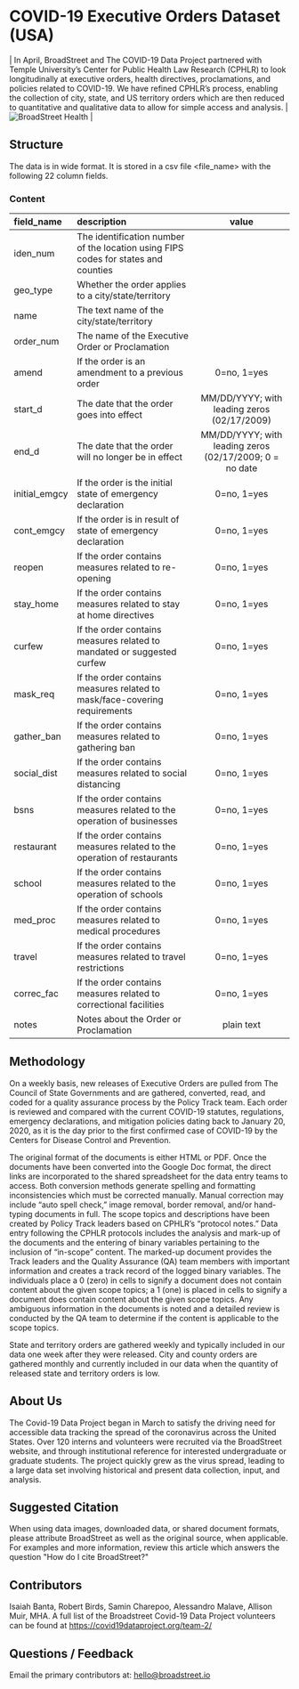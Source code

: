 # COVID-19 Executive Orders Dataset (USA)
  
|  In April, BroadStreet and The COVID-19 Data Project partnered with Temple University’s Center for Public Health Law Research (CPHLR) to look longitudinally at executive orders, health directives, proclamations, and policies related to COVID-19. We have refined CPHLR’s process, enabling the collection of city, state, and US territory  orders which are then reduced to quantitative and qualitative data to allow for simple access and analysis.  |  ![BroadStreet Health](https://github.com/BroadStreet-Health/images/blob/main/covid-dark@2x.png)  |
  
## Structure
The data is in wide format. It is stored in a csv file <file_name> with the following 22 column fields. 
  
### Content
| field_name | description | value |
| :-- | :-- | :--: |
| iden_num | The identification number of the location using FIPS codes for states and counties | |
| geo_type | Whether the order applies to a city/state/territory | |
| name | The text name of the city/state/territory | |
| order_num | The name of the Executive Order or Proclamation | |
| amend | If the order is an amendment to a previous order | 0=no, 1=yes |
| start_d | The date that the order goes into effect | MM/DD/YYYY; with leading zeros (02/17/2009) |
| end_d | The date that the order will no longer be in effect | MM/DD/YYYY; with leading zeros (02/17/2009; 0 = no date |
| initial_emgcy | If the order is the initial state of emergency declaration | 0=no, 1=yes |
| cont_emgcy | If the order is in result of state of emergency declaration | 0=no, 1=yes |
| reopen | If the order contains measures related to re-opening | 0=no, 1=yes |
| stay_home | If the order contains measures related to stay at home directives | 0=no, 1=yes |
| curfew | If the order contains measures related to mandated or suggested curfew | 0=no, 1=yes |
| mask_req | If the order contains measures related to mask/face-covering requirements | 0=no, 1=yes |
| gather_ban | If the order contains measures related to gathering ban | 0=no, 1=yes |
| social_dist | If the order contains measures related to social distancing | 0=no, 1=yes |
| bsns | If the order contains measures related to the operation of businesses | 0=no, 1=yes |
| restaurant | If the order contains measures related to the operation of restaurants | 0=no, 1=yes |
| school | If the order contains measures related to the operation of schools | 0=no, 1=yes |
| med_proc | If the order contains measures related to medical procedures | 0=no, 1=yes |
| travel | If the order contains measures related to travel restrictions | 0=no, 1=yes |
| correc_fac | If the order contains measures related to correctional facilities | 0=no, 1=yes |
| notes | Notes about the Order or Proclamation | plain text |
  
## Methodology
On a weekly basis, new releases of Executive Orders are pulled from The Council of State Governments and are gathered, converted, read, and coded for a quality assurance process by the Policy Track team. Each order is reviewed and compared with the current COVID-19 statutes, regulations, emergency declarations, and mitigation policies dating back to January 20, 2020, as it is the day prior to the first confirmed case of COVID-19 by the Centers for Disease Control and Prevention.  
  
The original format of the documents is either HTML or PDF. Once the documents have been converted into the Google Doc format, the direct links are incorporated to the shared spreadsheet for the data entry teams to access. Both conversion methods generate spelling and formatting inconsistencies which must be corrected manually. Manual correction may include “auto spell check,” image removal, border removal, and/or hand-typing documents in full. The scope topics and descriptions have been created by Policy Track leaders based on CPHLR’s “protocol notes.” Data entry following the CPHLR protocols includes the analysis and mark-up of the documents and the entering of binary variables pertaining to the inclusion of “in-scope” content. The marked-up document provides the Track leaders and the Quality Assurance (QA) team members with important information and creates a track record of the logged binary variables. The individuals place a 0 (zero) in cells to signify a document does not contain content about the given scope topics; a 1 (one) is placed in cells to signify a document does contain content about the given scope topics. Any ambiguous information in the documents is noted and a detailed review is conducted by the QA team to determine if the content is applicable to the scope topics. 

State and territory orders are gathered weekly and typically included in our data one week after they were released. City and county orders are gathered monthly and currently included in our data when the quantity of released state and territory orders is low. 
  
## About Us
The Covid-19 Data Project began in March to satisfy the driving need for accessible data tracking the spread of the coronavirus across the United States. Over 120 interns and volunteers were recruited via the BroadStreet website, and through institutional reference for interested undergraduate or graduate students. The project quickly grew as the virus spread, leading to a large data set involving historical and present data collection, input, and analysis.
  
## Suggested Citation
When using data images, downloaded data, or shared document formats, please attribute BroadStreet as well as the original source, when applicable. For examples and more information, review this article which answers the question "How do I cite BroadStreet?"
  
## Contributors
Isaiah Banta, Robert Birds, Samin Charepoo, Alessandro Malave, Allison Muir, MHA. 
A full list of the Broadstreet Covid-19 Data Project volunteers can be found at https://covid19dataproject.org/team-2/ 
  
## Questions / Feedback
Email the primary contributors at: hello@broadstreet.io

